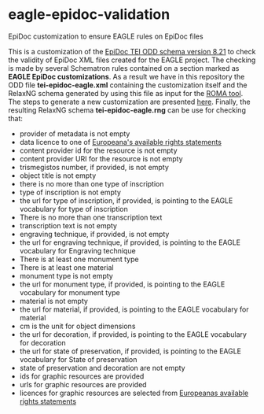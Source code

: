 # eagle-epidoc-validation
EpiDoc customization to ensure EAGLE rules on EpiDoc files

This is a customization of the <a href="http://svn.code.sf.net/p/epidoc/code/trunk/schema/tei-epidoc-full.xml">EpiDoc TEI ODD schema version 8.21</a> to check the validity of EpiDoc XML files created for the EAGLE project. The checking is made by several Schematron rules contained on a section marked as <b>EAGLE EpiDoc customizations</b>. As a result we have in this repository the ODD file <b>tei-epidoc-eagle.xml</b> containing the customization itself and the RelaxNG schema generated by using this file as input for the <a href="http://www.tei-c.org/Roma/">ROMA tool</a>. The steps to generate a new customization are presented <a href="http://sourceforge.net/p/epidoc/wiki/Schema/">here</a>. Finally, the resulting RelaxNG schema <b>tei-epidoc-eagle.rng</b> can be use for checking that:

<ul>
  <li>provider of metadata is not empty</li>
  <li>data licence to one of <a href="http://pro.europeana.eu/page/available-rights-statements" target="_new">Europeana's available rights statements</a></li>
  <li>content provider id for the resource is not empty</li>
  <li>content provider URI for the resource is not empty</li>
  <li>trismegistos number, if provided, is not empty</li>
  <li>object title is not empty</li>
  <li>there is no more than one type of inscription</li>
  <li>type of inscription is not empty</li>
  <li>the url for type of inscription, if provided, is pointing to the EAGLE vocabulary for type of inscription</li>
  <li>There is no more than one transcription text</li>
  <li>transcription text is not empty</li>
  <li>engraving technique, if provided, is not empty</li>
  <li>the url for engraving technique, if provided, is pointing to the EAGLE vocabulary for Engraving technique</li>
  <li>There is at least one monument type</li>
  <li>There is at least one material</li>
  <li>monument type is not empty</li>
  <li>the url for monument type, if provided, is pointing to the EAGLE vocabulary for monument type</li>
  <li>material is not empty</li>
  <li>the url for material, if provided, is pointing to the EAGLE vocabulary for material</li>
  <li>cm is the unit for object dimensions</li>
  <li>the url for decoration, if provided, is pointing to the EAGLE vocabulary for decoration</li>
  <li>the url for state of preservation, if provided, is pointing to the EAGLE vocabulary for State of preservation</li>
  <li>state of preservation and decoration are not empty</li>
  <li>ids for graphic resources are provided</li>
  <li>urls for graphic resources are provided</li>
  <li>licences for graphic resources are selected from <a href="http://pro.europeana.eu/page/available-rights-statements" target="_new">Europeanas available rights statements</a></li>
</ul>
